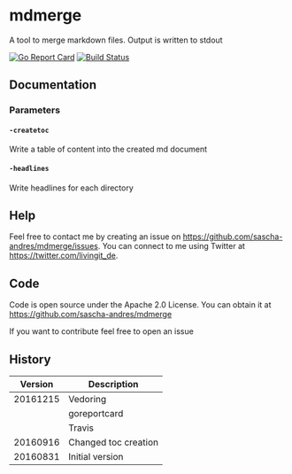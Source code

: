 # mdmerge

A tool to merge markdown files. Output is written to stdout

[![Go Report Card](https://goreportcard.com/badge/github.com/sascha-andres/mdmerge)](https://goreportcard.com/report/github.com/sascha-andres/mdmerge) [![Build Status](https://travis-ci.org/sascha-andres/mdmerge.svg?branch=master)](https://travis-ci.org/sascha-andres/mdmerge)

## Documentation

### Parameters

#### `-createtoc`

Write a table of content into the created md document

#### `-headlines`

Write headlines for each directory

## Help

Feel free to contact me by creating an issue on https://github.com/sascha-andres/mdmerge/issues.
You can connect to me using Twitter at https://twitter.com/livingit_de.

## Code ##

Code is open source under the Apache 2.0 License. You can obtain it at https://github.com/sascha-andres/mdmerge

If you want to contribute feel free to open an issue

## History

|Version|Description|
|---|---|
|20161215|Vedoring|
||goreportcard|
||Travis|
|20160916|Changed toc creation|
|20160831|Initial version|
